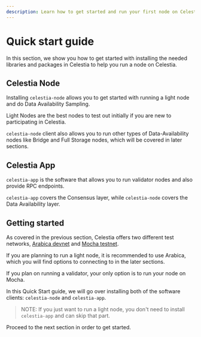```yaml
---
description: Learn how to get started and run your first node on Celestia.
---
```


# Quick start guide

In this section, we show you how to get started
with installing the needed libraries and packages
in Celestia to help you run a node on Celestia.

## Celestia Node

Installing `celestia-node` allows you to get started with
running a light node and do Data Availability Sampling.

Light Nodes are the best nodes to test out initially if
you are new to participating in Celestia.

`celestia-node` client also allows you to run other types
of Data-Availability nodes like Bridge and Full Storage
nodes, which will be covered in later sections.

## Celestia App

`celestia-app` is the software that allows you to run
validator nodes and also provide RPC endpoints.

`celestia-app` covers the Consensus layer, while `celestia-node`
covers the Data Availability layer.

## Getting started

As covered in the previous section, Celestia offers
two different test networks, [Arabica devnet](./arabica-devnet.mdx)
and [Mocha testnet](./mocha-testnet.mdx).

If you are planning to run a light node, it is recommended
to use Arabica, which you will find options to connecting to
in the later sections.

If you plan on running a validator, your only option is to run
your node on Mocha.

In this Quick Start guide, we will go over installing both of
the software clients: `celestia-node` and `celestia-app`.

> NOTE: If you just want to run a light node, you don't need to
> install `celestia-app` and can skip that part.

Proceed to the next section in order to get started.
